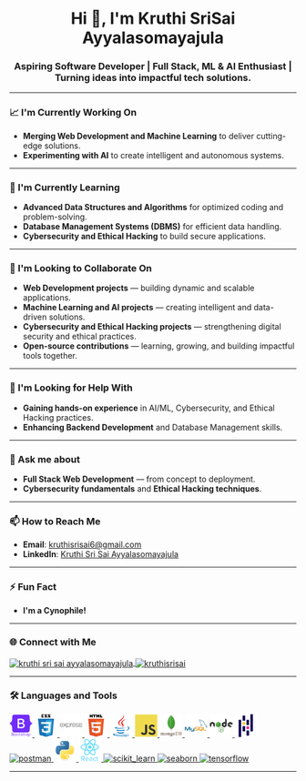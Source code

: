 <h1 align="center">Hi 👋, I'm Kruthi SriSai Ayyalasomayajula</h1>
<h3 align="center">Aspiring Software Developer | Full Stack, ML & AI Enthusiast | Turning ideas into impactful tech solutions.</h3>

---

### 📈 I'm Currently Working On

- **Merging Web Development and Machine Learning** to deliver cutting-edge solutions.
- **Experimenting with AI** to create intelligent and autonomous systems.

---

### 🌱 I'm Currently Learning

- **Advanced Data Structures and Algorithms** for optimized coding and problem-solving.
- **Database Management Systems (DBMS)** for efficient data handling.
- **Cybersecurity and Ethical Hacking** to build secure applications.

---

### 🤝 I'm Looking to Collaborate On

- **Web Development projects** — building dynamic and scalable applications.
- **Machine Learning and AI projects** — creating intelligent and data-driven solutions.
- **Cybersecurity and Ethical Hacking projects** — strengthening digital security and ethical practices.
- **Open-source contributions** — learning, growing, and building impactful tools together.

---

### 🤔 I'm Looking for Help With

- **Gaining hands-on experience** in AI/ML, Cybersecurity, and Ethical Hacking practices.
- **Enhancing Backend Development** and Database Management skills.

---

### 💬 Ask me about

- **Full Stack Web Development** — from concept to deployment.
- **Cybersecurity fundamentals** and **Ethical Hacking techniques**.

---

### 📫 How to Reach Me

- **Email**: kruthisrisai6@gmail.com  
- **LinkedIn**: [Kruthi Sri Sai Ayyalasomayajula](https://linkedin.com/in/kruthi-sri-sai-ayyalasomayajula)

---

### ⚡ Fun Fact

- **I'm a Cynophile!**

---

### 🌐 Connect with Me

<p align="left">
  <a href="https://linkedin.com/in/kruthi sri sai ayyalasomayajula" target="blank">
    <img align="center" src="https://raw.githubusercontent.com/rahuldkjain/github-profile-readme-generator/master/src/images/icons/Social/linked-in-alt.svg" alt="kruthi sri sai ayyalasomayajula" height="30" width="40" />
  </a>
  <a href="https://www.leetcode.com/kruthisrisai" target="blank">
    <img align="center" src="https://raw.githubusercontent.com/rahuldkjain/github-profile-readme-generator/master/src/images/icons/Social/leet-code.svg" alt="kruthisrisai" height="30" width="40" />
  </a>
</p>

---

### 🛠️ Languages and Tools

<p align="left">
  <a href="https://getbootstrap.com" target="_blank" rel="noreferrer"> 
    <img src="https://raw.githubusercontent.com/devicons/devicon/master/icons/bootstrap/bootstrap-plain-wordmark.svg" alt="bootstrap" width="40" height="40"/>
  </a> 
  <a href="https://www.w3schools.com/css/" target="_blank" rel="noreferrer"> 
    <img src="https://raw.githubusercontent.com/devicons/devicon/master/icons/css3/css3-original-wordmark.svg" alt="css3" width="40" height="40"/> 
  </a> 
  <a href="https://expressjs.com" target="_blank" rel="noreferrer"> 
    <img src="https://raw.githubusercontent.com/devicons/devicon/master/icons/express/express-original-wordmark.svg" alt="express" width="40" height="40"/> 
  </a> 
  <a href="https://www.w3.org/html/" target="_blank" rel="noreferrer"> 
    <img src="https://raw.githubusercontent.com/devicons/devicon/master/icons/html5/html5-original-wordmark.svg" alt="html5" width="40" height="40"/> 
  </a> 
  <a href="https://www.java.com" target="_blank" rel="noreferrer"> 
    <img src="https://raw.githubusercontent.com/devicons/devicon/master/icons/java/java-original.svg" alt="java" width="40" height="40"/> 
  </a> 
  <a href="https://developer.mozilla.org/en-US/docs/Web/JavaScript" target="_blank" rel="noreferrer"> 
    <img src="https://raw.githubusercontent.com/devicons/devicon/master/icons/javascript/javascript-original.svg" alt="javascript" width="40" height="40"/> 
  </a> 
  <a href="https://www.mongodb.com/" target="_blank" rel="noreferrer"> 
    <img src="https://raw.githubusercontent.com/devicons/devicon/master/icons/mongodb/mongodb-original-wordmark.svg" alt="mongodb" width="40" height="40"/> 
  </a> 
  <a href="https://www.mysql.com/" target="_blank" rel="noreferrer"> 
    <img src="https://raw.githubusercontent.com/devicons/devicon/master/icons/mysql/mysql-original-wordmark.svg" alt="mysql" width="40" height="40"/> 
  </a> 
  <a href="https://nodejs.org" target="_blank" rel="noreferrer"> 
    <img src="https://raw.githubusercontent.com/devicons/devicon/master/icons/nodejs/nodejs-original-wordmark.svg" alt="nodejs" width="40" height="40"/> 
  </a> 
  <a href="https://pandas.pydata.org/" target="_blank" rel="noreferrer"> 
    <img src="https://raw.githubusercontent.com/devicons/devicon/2ae2a900d2f041da66e950e4d48052658d850630/icons/pandas/pandas-original.svg" alt="pandas" width="40" height="40"/> 
  </a> 
  <a href="https://postman.com" target="_blank" rel="noreferrer"> 
    <img src="https://www.vectorlogo.zone/logos/getpostman/getpostman-icon.svg" alt="postman" width="40" height="40"/> 
  </a> 
  <a href="https://www.python.org" target="_blank" rel="noreferrer"> 
    <img src="https://raw.githubusercontent.com/devicons/devicon/master/icons/python/python-original.svg" alt="python" width="40" height="40"/> 
  </a> 
  <a href="https://reactjs.org/" target="_blank" rel="noreferrer"> 
    <img src="https://raw.githubusercontent.com/devicons/devicon/master/icons/react/react-original-wordmark.svg" alt="react" width="40" height="40"/> 
  </a> 
  <a href="https://scikit-learn.org/" target="_blank" rel="noreferrer"> 
    <img src="https://upload.wikimedia.org/wikipedia/commons/0/05/Scikit_learn_logo_small.svg" alt="scikit_learn" width="40" height="40"/> 
  </a> 
  <a href="https://seaborn.pydata.org/" target="_blank" rel="noreferrer"> 
    <img src="https://seaborn.pydata.org/_images/logo-mark-lightbg.svg" alt="seaborn" width="40" height="40"/> 
  </a> 
  <a href="https://www.tensorflow.org" target="_blank" rel="noreferrer"> 
    <img src="https://www.vectorlogo.zone/logos/tensorflow/tensorflow-icon.svg" alt="tensorflow" width="40" height="40"/> 
  </a> 
</p>

---
